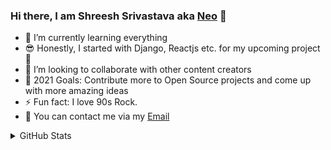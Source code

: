 ### Hi there, I am Shreesh Srivastava aka [Neo](https://github.com/Neo945) 👋

- 🔭 I’m currently learning everything
- 😎 Honestly, I started with Django, Reactjs etc. for my upcoming project 🤫
- 👯 I’m looking to collaborate with other content creators
- 🥅 2021 Goals: Contribute more to Open Source projects and come up with more amazing ideas
- ⚡ Fun fact: I love 90s Rock.
- 📧 You can contact me via my [Email](<http://shreeshsrvstv@gmail.com/>)

<details>
  <summary> GitHub Stats</summary>

  <img align="left" alt="GitHub Stats" src="https://github-readme-stats.codestackr.vercel.app/api?username=Neo945&show_icons=true&hide_border=true" />

</details>
